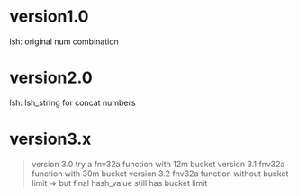 version1.0
===========
lsh: original num combination


version2.0
===========
lsh: lsh_string for concat numbers


version3.x
==========
> version 3.0
	try a fnv32a function with 12m bucket
> version 3.1
	fnv32a function with 30m bucket
> version 3.2
	fnv32a function without bucket limit => but final hash_value still has bucket limit


